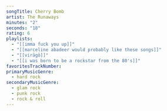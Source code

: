 ```yaml
---
songTitle: Cherry Bomb
artist: The Runaways
minutes: "2"
seconds: "18"
rating: 6
playlists:
  - "[[imma fuck you up]]"
  - "[[marceline abadeer would probably like these songs]]"
  - "[[virāgō]]"
  - "[[i was born to be a rockstar from the 80's]]"
favoritesTrackNumber:
primaryMusicGenre:
  - hard rock
secondaryMusicGenre:
  - glam rock
  - punk rock
  - rock & roll
---
```

